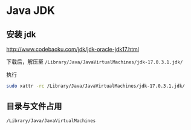 # Java JDK

## 安装 jdk

<http://www.codebaoku.com/jdk/jdk-oracle-jdk17.html>

下载后，解压至 `/Library/Java/JavaVirtualMachines/jdk-17.0.3.1.jdk/`

执行

```bash
sudo xattr -rc /Library/Java/JavaVirtualMachines/jdk-17.0.3.1.jdk/
```

## 目录与文件占用

```text
/Library/Java/JavaVirtualMachines
```
